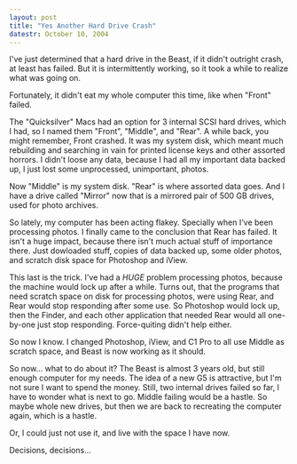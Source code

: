 ```yaml
---
layout: post
title: "Yes Another Hard Drive Crash"
datestr: October 10, 2004
---
```


I've just determined that a hard drive in the Beast, if it didn't outright crash, at least has failed.  But it is intermittently working, so it took a while to realize what was going on.

Fortunately, it didn't eat my whole computer this time, like when "Front" failed.

The "Quicksilver" Macs had an option for 3 internal SCSI hard drives, which I had, so I named them "Front", "Middle", and "Rear".  A while back, you might remember, Front crashed.  It was my system disk, which meant much rebuilding and searching in vain for printed license keys and other assorted horrors.  I didn't loose any data, because I had all my important data backed up, I just lost some unprocessed, unimportant, photos.

Now "Middle" is my system disk.  "Rear" is where assorted data goes.  And I have a drive called "Mirror" now that is a mirrored pair of 500 GB drives, used for photo archives.

So lately, my computer has been acting flakey.  Specially when I've been processing photos.  I finally came to the conclusion that Rear has failed.  It isn't a huge impact, because there isn't much actual stuff of importance there.  Just dowloaded stuff, copies of data backed up, some older photos, and scratch disk space for Photoshop and iView.

This last is the trick.  I've had a *HUGE* problem processing photos, because the machine would lock up after a while.  Turns out, that the programs that need scratch space on disk for processing photos, were using Rear, and Rear would stop responding after some use.  So Photoshop would lock up, then the Finder, and each other application that needed Rear would all one-by-one just stop responding.  Force-quiting didn't help either.

So now I know.  I changed Photoshop, iView, and C1 Pro to all use Middle as scratch space, and Beast is now working as it should.

So now... what to do about it?  The Beast is almost 3 years old, but still enough computer for my needs.  The idea of a new G5 is attractive, but I'm not sure I want to spend the money.  Still, two internal drives failed so far, I have to wonder what is next to go.  Middle failing would be a hastle.  So maybe whole new drives, but then we are back to recreating the computer again, which is a hastle.

Or, I could just not use it, and live with the space I have now.

Decisions, decisions...

